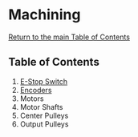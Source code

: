 # Machining

[Return to the main Table of Contents](https://github.com/EmiliaPsacharopoulos/Formatting#table-of-contents)


## Table of Contents
1. [E-Stop Switch](https://github.com/EmiliaPsacharopoulos/Quadruped-8dof-Robot/tree/main/Machining/E-Stop%20Switch#e-stop-switch-machining)
2.  [Encoders](https://github.com/EmiliaPsacharopoulos/Quadruped-8dof-Robot/tree/main/Machining/Encoders#machining-encoders)
3.  Motors
4.  Motor Shafts
5.  Center Pulleys
6.  Output Pulleys


